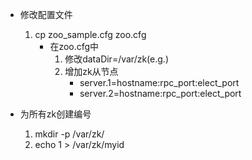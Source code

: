 * 修改配置文件
    1. cp zoo_sample.cfg zoo.cfg
        * 在zoo.cfg中
            1. 修改dataDir=/var/zk(e.g.)
            2. 增加zk从节点
                * server.1=hostname:rpc_port:elect_port
                * server.2=hostname:rpc_port:elect_port
            
* 为所有zk创建编号
    1. mkdir -p /var/zk/
    2. echo 1 > /var/zk/myid
    